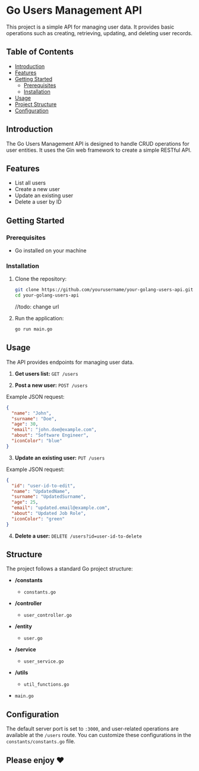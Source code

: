 # Go Users Management API

This project is a simple API for managing user data. It provides basic operations such as creating, retrieving, updating, and deleting user records.

## Table of Contents

- [Introduction](#introduction)
- [Features](#features)
- [Getting Started](#getting-started)
  - [Prerequisites](#prerequisites)
  - [Installation](#installation)
- [Usage](#usage)
- [Project Structure](#project-structure)
- [Configuration](#configuration)

## Introduction

The Go Users Management API is designed to handle CRUD operations for user entities. It uses the Gin web framework to create a simple RESTful API.

## Features

- List all users
- Create a new user
- Update an existing user
- Delete a user by ID

## Getting Started

### Prerequisites

- Go installed on your machine

### Installation

1. Clone the repository:

    ```bash
    git clone https://github.com/yourusername/your-golang-users-api.git
    cd your-golang-users-api
    ```

   //todo: change url

2. Run the application:

    ```bash
    go run main.go
    ```

## Usage

The API provides endpoints for managing user data.

1. **Get users list:** `GET /users`

2. **Post a new user:** `POST /users`

  Example JSON request:

  ```json
  {
    "name": "John",
    "surname": "Doe",
    "age": 30,
    "email": "john.doe@example.com",
    "about": "Software Engineer",
    "iconColor": "blue"
  }
  ```

3. **Update an existing user:** `PUT /users`

  Example JSON request:

  ```json
  {
    "id": "user-id-to-edit",
    "name": "UpdatedName",
    "surname": "UpdatedSurname",
    "age": 25,
    "email": "updated.email@example.com",
    "about": "Updated Job Role",
    "iconColor": "green"
  }
  ```

4. **Delete a user:** `DELETE /users?id=user-id-to-delete`

## Structure

The project follows a standard Go project structure:

- **/constants**
  - `constants.go`
  
- **/controller**
  - `user_controller.go`
  
- **/entity**
  - `user.go`
  
- **/service**
  - `user_service.go`
  
- **/utils**
  - `util_functions.go`
  
- `main.go`

## Configuration

The default server port is set to `:3000`, and user-related operations are available at the `/users` route. You can customize these configurations in the `constants/constants.go` file.

## Please enjoy &hearts;